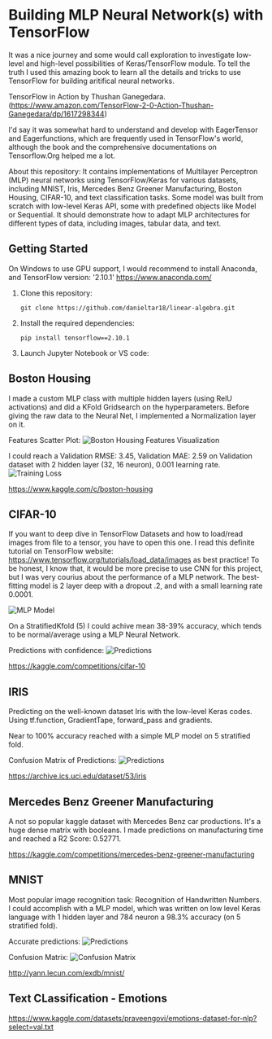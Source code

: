 # Building MLP Neural Network(s) with TensorFlow

It was a nice journey and some would call exploration to investigate low-level and high-level possibilities of Keras/TensorFlow module. To tell the truth I used this amazing book to learn all the details and tricks to use TensorFlow for building aritifical neural networks. 

TensorFlow in Action by Thushan Ganegedara. (https://www.amazon.com/TensorFlow-2-0-Action-Thushan-Ganegedara/dp/1617298344)

I'd say it was somewhat hard to understand and develop with EagerTensor and Eagerfunctions, which are frequently used in TensorFlow's world, although the book and the comprehensive documentations on Tensorflow.Org helped me a lot. 

About this repository: It contains implementations of Multilayer Perceptron (MLP) neural networks using TensorFlow/Keras for various datasets, including MNIST, Iris, Mercedes Benz Greener Manufacturing, Boston Housing, CIFAR-10, and text classification tasks. Some model was built from scratch with low-level Keras API, some with predefined objects like Model or Sequential. It should demonstrate how to adapt MLP architectures for different types of data, including images, tabular data, and text.


## Getting Started

On Windows to use GPU support, I would recommend to install Anaconda, and TensorFlow version: '2.10.1'
https://www.anaconda.com/

1. Clone this repository:
   ```
   git clone https://github.com/danieltar18/linear-algebra.git
   ```
2. Install the required dependencies:
   ```
   pip install tensorflow==2.10.1
   ```
3. Launch Jupyter Notebook or VS code:


## Boston Housing

I made a custom MLP class with multiple hidden layers (using RelU activations) and did a KFold Gridsearch on the hyperparameters.
Before giving the raw data to the Neural Net, I implemented a Normalization layer on it. 

Features Scatter Plot:
![Boston Housing Features Visualization](boston_housing/scatter_plot_boston_housing_features.png)


I could reach a Validation RMSE: 3.45, Validation MAE: 2.59 on Validation dataset with 2 hidden layer (32, 16 neuron), 0.001 learning rate.	
![Training Loss](boston_housing/training_loss_boston.png)

https://www.kaggle.com/c/boston-housing

## CIFAR-10

If you want to deep dive in TensorFlow Datasets and how to load/read images from file to a tensor, you have to open this one. 
I read this definite tutorial on TensorFlow website: https://www.tensorflow.org/tutorials/load_data/images as best practice!
To be honest, I know that, it would be more precise to use CNN for this project, but I was very courius about the performance of a MLP network.
The best-fitting model is 2 layer deep with a dropout .2, and with a small learning rate 0.0001. 

![MLP Model](cifar_10/model.png)

On a StratifiedKfold (5) I could achive mean 38-39% accuracy, which tends to be normal/average using a MLP Neural Network.

Predictions with confidence:
![Predictions](cifar_10/predictions_cifar.png)

https://kaggle.com/competitions/cifar-10

## IRIS

Predicting on the well-known dataset Iris with the low-level Keras codes. Using tf.function, GradientTape, forward_pass and gradients.

Near to 100% accuracy reached with a simple MLP model on 5 stratified fold.

Confusion Matrix of Predictions:
![Predictions](iris/confusion_matrix_iris.png)

https://archive.ics.uci.edu/dataset/53/iris

## Mercedes Benz Greener Manufacturing

A not so popular kaggle dataset with Mercedes Benz car productions. It's a huge dense matrix with booleans.
I made predictions on manufacturing time and reached a R2 Score: 0.52771.

https://kaggle.com/competitions/mercedes-benz-greener-manufacturing

## MNIST

Most popular image recognition task: Recognition of Handwritten Numbers. 
I could accomplish with a MLP model, which was written on low level Keras language with 1 hidden layer and 784 neuron a 98.3% accuracy (on 5 stratified fold).

Accurate predictions:
![Predictions](mnist/accurate_predictions_mnist.png)

Confusion Matrix:
![Confusion Matrix](minst/confusion_matrix_mnist.png)

http://yann.lecun.com/exdb/mnist/

## Text CLassification - Emotions


https://www.kaggle.com/datasets/praveengovi/emotions-dataset-for-nlp?select=val.txt


